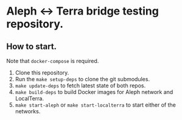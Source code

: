 # Aleph <-> Terra bridge testing repository.

## How to start.

Note that `docker-compose` is required.

1. Clone this repository.
2. Run the `make setup-deps` to clone the git submodules.
3. `make update-deps` to fetch latest state of both repos.
4. `make build-deps` to build Docker images for Aleph network and LocalTerra.
5. `make start-aleph` or `make start-localterra` to start either of the networks.
